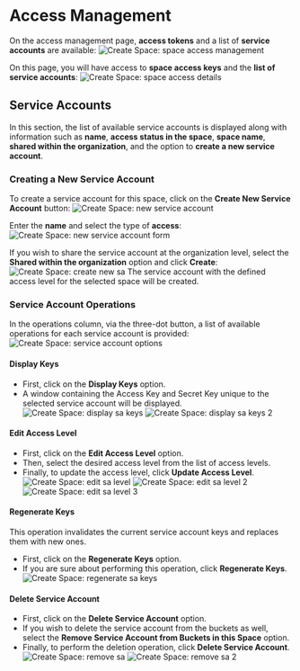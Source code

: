# Access Management

On the access management page, **access tokens** and a list of **service accounts** are available:
![Create Space: space access management](../img/space-access-managemet.png)

On this page, you will have access to **space access keys** and the **list of service accounts**:
![Create Space: space access details](../img/space-access-details.png)

## Service Accounts

In this section, the list of available service accounts is displayed along with information such as **name**, **access status in the space**, **space name**, **shared within the organization**, and the option to **create a new service account**.

### Creating a New Service Account

To create a service account for this space, click on the **Create New Service Account** button:
![Create Space: new service account](../img/new-space-service-account.png)

Enter the **name** and select the type of **access**:
![Create Space: new service account form](../img/new-space-service-account-form.png)

If you wish to share the service account at the organization level, select the **Shared within the organization** option and click **Create**:
![Create Space: create new sa](../img/create-new-space-sa.png)
The service account with the defined access level for the selected space will be created.

### Service Account Operations

In the operations column, via the three-dot button, a list of available operations for each service account is provided:
![Create Space: service account options](../img/space-service-account-options.png)

#### Display Keys

- First, click on the **Display Keys** option.
- A window containing the Access Key and Secret Key unique to the selected service account will be displayed.
  ![Create Space: display sa keys](../img/display-sa-keys.png)
  ![Create Space: display sa keys 2](../img/display-sa-keys-2.png)

#### Edit Access Level

- First, click on the **Edit Access Level** option.
- Then, select the desired access level from the list of access levels.
- Finally, to update the access level, click **Update Access Level**.
  ![Create Space: edit sa level](../img/edit-sa-access-level.png)
  ![Create Space: edit sa level 2](../img/edit-sa-access-level-2.png)
  ![Create Space: edit sa level 3](../img/edit-sa-access-level-3.png)

#### Regenerate Keys

This operation invalidates the current service account keys and replaces them with new ones.

- First, click on the **Regenerate Keys** option.
- If you are sure about performing this operation, click **Regenerate Keys**.
  ![Create Space: regenerate sa keys](../img/regenerate-sa-keys.png)

#### Delete Service Account

- First, click on the **Delete Service Account** option.
- If you wish to delete the service account from the buckets as well, select the **Remove Service Account from Buckets in this Space** option.
- Finally, to perform the deletion operation, click **Delete Service Account**.
  ![Create Space: remove sa](../img/remove-space-sa.png)
  ![Create Space: remove sa 2](../img/remove-space-sa-2.png)
